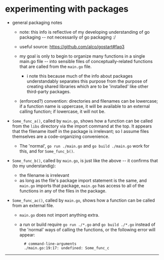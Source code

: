 experimenting with packages
===========================

- general packaging notes

    - note: this info is reflective of my developing understanding of go packaging -- not necessarily of go packaging   :/

    - useful source: <https://github.com/alco/gostart#faq3>

    - my goal is only to begin to organize many functions in a single main.go file -- into sensible files of conceptually-related functions that are called from the `main.go` file.

        - i note this because much of the info about packages understandably separates this purpose from the purpose of creating shared libraries which are to be 'installed' like other third-party packages.

    - (enforced?) convention: directories and filenames can be lowercase; if a function name is uppercase, it will be available to an external calling function; if lowercase, it will not be.

- `Some_func_a()`, called by `main.go`, shows how a function can be called from the `libs` directory via the import command at the top. It appears that the filename itself in the package is irrelevant; so I assume files themselves are a code-organizing convenience.
    - The 'normal', `go run ./main.go` and `go build ./main.go` work for this, and for `Some_func_b()`.

- `Some_func_b()`, called by `main.go`, is just like the above -- it confirms that (to my understandig):
    - the filename is irrelevant
    - as long as the file's package import statement is the same, and `main.go` imports that package, `main.go` has access to all of the functions in any of the files in the package.

- `Some_func_ac()`, called by `main.go`, shows how a function can be called from an external file.
    - `main.go` does not import anything extra.
    - a run or build require `go run ./*.go` and `go build ./*.go` instead of the 'normal' ways of calling the functions, or the following error will appear:

            # command-line-arguments
            ./main.go:19:17: undefined: Some_func_c


---
